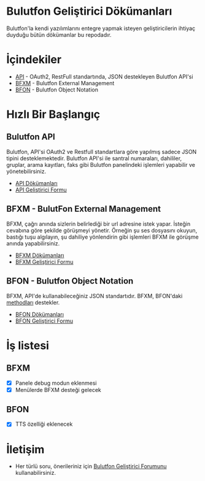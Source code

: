 # Bulutfon Geliştirici Dökümanları

Bulutfon'la kendi yazılımlarını entegre yapmak isteyen geliştiricilerin ihtiyaç duyduğu bütün dökümanlar bu repodadır.

# İçindekiler
* [API](https://github.com/bulutfon/documents/blob/master/API/README.md) - OAuth2, RestFull standartında, JSON destekleyen Bulutfon API'si
* [BFXM](https://github.com/bulutfon/documents/tree/master/BFXM#bfxm---bulutfon-external-manager) - Bulutfon External Management
* [BFON](https://github.com/bulutfon/documents/tree/master/BFON#bfon---bulutfon-object-notation) - Bulutfon Object Notation

# Hızlı Bir Başlangıç

## Bulutfon API

Bulutfon, API'si OAuth2 ve Restfull standartlara göre yapılmış sadece JSON tipini desteklemektedir. Bulutfon API'si ile santral numaraları, dahililer, gruplar, arama kayıtları, faks gibi Bulutfon panelindeki işlemleri yapabilir ve yönetebilirsiniz.

* [API Dökümanları](https://github.com/bulutfon/documents/blob/master/API/README.md)
* [API Geliştirici Formu](http://devforums.bulutfon.com/c/api)

## BFXM - BulutFon External Management

BFXM, çağrı anında sizlerin belirlediği bir url adresine istek yapar. İsteğin cevabına göre şekilde görüşmeyi yönetir. Örneğin şu ses dosyasını okuyun, bastığı tuşu algılayın, şu dahiliye yönlendirin gibi işlemleri BFXM ile görüşme anında yapabilirsiniz.

* [BFXM Dökümanları](https://github.com/bulutfon/documents/tree/master/BFXM)
* [BFXM Geliştirici Formu](http://devforums.bulutfon.com/c/bfxm)

## BFON - Bulutfon Object Notation

BFXM, API'de kullanabileceğiniz JSON standartıdır. BFXM, BFON'daki [methodları](https://github.com/bulutfon/documents/tree/master/BFON#methodlar) destekler.

* [BFON Dökümanları](https://github.com/bulutfon/documents/tree/master/BFON)
* [BFON Geliştirici Formu](http://devforums.bulutfon.com/c/bfon)

# İş listesi

## BFXM

* [x] Panele debug modun eklenmesi
* [x] Menülerde BFXM desteği gelecek

## BFON

* [x] TTS özelliği eklenecek

# İletişim

* Her türlü soru, önerileriniz için [Bulutfon Geliştirici Forumunu](http://devforums.bulutfon.com) kullanabilirsiniz.
